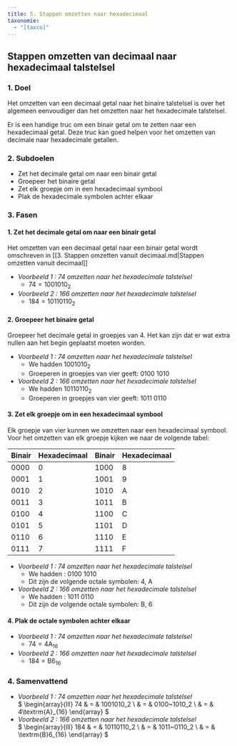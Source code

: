 ```yaml
---
title: 5. Stappen omzetten naar hexadecimaal
taxonomie:
  - "[taxco]"
---
```


## Stappen omzetten van decimaal naar hexadecimaal talstelsel

### 1. Doel

Het omzetten van een decimaal getal naar het binaire talstelsel is
over het algemeen eenvoudiger dan het omzetten naar het hexadecimale
talstelsel.

Er is een handige truc om een binair getal om te zetten naar een
hexadecimaal getal. Deze truc kan goed helpen voor het omzetten van
decimale naar hexadecimale getallen.

### 2. Subdoelen

- Zet het decimale getal om naar een binair getal
- Groepeer het binaire getal
- Zet elk groepje om in een hexadecimaal symbool
- Plak de hexadecimale symbolen achter elkaar

### 3. Fasen

#### 1. Zet het decimale getal om naar een binair getal

Het omzetten van een decimaal getal naar een binair getal wordt
omschreven in [[3. Stappen omzetten vanuit decimaal.md|Stappen
omzetten vanuit decimaal]]

- *Voorbeeld 1 : 74 omzetten naar het hexadecimale talstelsel*
  - $74 = 1001010_2$
- *Voorbeeld 2 : 166 omzetten naar het hexadecimale talstelsel*
  - $184=10110110_2$

#### 2. Groepeer het binaire getal

Groepeer het decimale getal in groepjes van 4. Het kan zijn dat er wat
extra nullen aan het begin geplaatst moeten worden.

- *Voorbeeld 1 : 74 omzetten naar het hexadecimale talstelsel*
  - We hadden $1001010_2$
  - Groeperen in groepjes van vier geeft: $0100~1010$
- *Voorbeeld 2 : 166 omzetten naar het hexadecimale talstelsel*
  - We hadden $10110110_2$
  - Groeperen in groepjes van vier geeft: $1011~0110$

#### 3. Zet elk groepje om in een hexadecimaal symbool

Elk groepje van vier kunnen we omzetten naar een hexadecimaal symbool.
Voor het omzetten van elk groepje kijken we naar de volgende tabel:

| Binair | Hexadecimaal | Binair | Hexadecimaal |
| - | - | - | - |
| 0000 | 0 | 1000 | 8 | 
| 0001 | 1 | 1001 | 9 | 
| 0010 | 2 | 1010 | A | 
| 0011 | 3 | 1011 | B | 
| 0100 | 4 | 1100 | C | 
| 0101 | 5 | 1101 | D | 
| 0110 | 6 | 1110 | E | 
| 0111 | 7 | 1111 | F | 

- *Voorbeeld 1 : 74 omzetten naar het hexadecimale talstelsel*
  - We hadden : $0100~1010$
  - Dit zijn de volgende octale symbolen: 4, A
- *Voorbeeld 2 : 166 omzetten naar het hexadecimale talstelsel*
  - We hadden : $1011~0110$
  - Dit zijn de volgende octale symbolen: B, 6

#### 4. Plak de octale symbolen achter elkaar

- *Voorbeeld 1 : 74 omzetten naar het hexadecimale talstelsel*
  - $74=4\textrm{A}_{16}$
- *Voorbeeld 2 : 166 omzetten naar het hexadecimale talstelsel*
  - $184 = \textrm{B}6_{16}$

### 4. Samenvattend

- *Voorbeeld 1 : 74 omzetten naar het hexadecimale talstelsel* \
$
\begin{array}{lll}
74 & = & 1001010_2 \\
    & = & 0100~1010_2 \\
    & = & 4\textrm{A}_{16}
\end{array}
$
- *Voorbeeld 2 : 166 omzetten naar het hexadecimale talstelsel* \
$
\begin{array}{lll}
184 & = & 10110110_2 \\
    & = & 1011~0110_2 \\
    & = & \textrm{B}6_{16}
\end{array}
$
